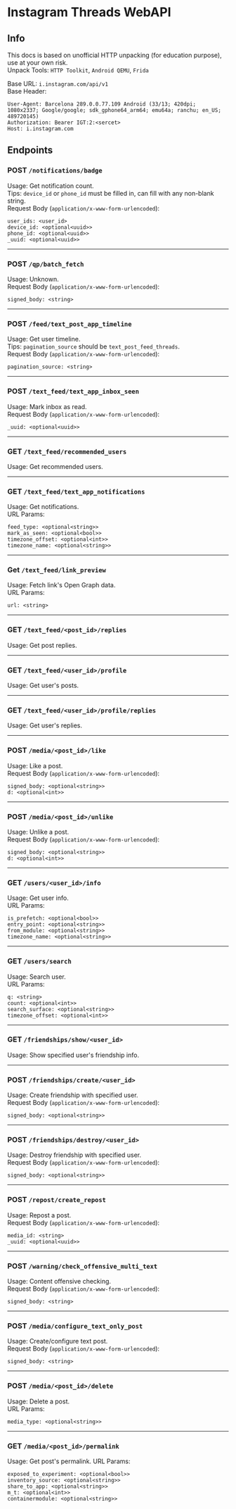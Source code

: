 # Instagram Threads WebAPI


## Info
This docs is based on unofficial HTTP unpacking (for education purpose), use at your own risk.  
Unpack Tools: `HTTP Toolkit`, `Android QEMU`, `Frida`

Base URL: `i.instagram.com/api/v1`  
Base Header:
```
User-Agent: Barcelona 289.0.0.77.109 Android (33/13; 420dpi; 1080x2337; Google/google; sdk_gphone64_arm64; emu64a; ranchu; en_US; 489720145)
Authorization: Bearer IGT:2:<sercet>
Host: i.instagram.com
```


## Endpoints

### POST `/notifications/badge`
Usage: Get notification count.  
Tips: `device_id` or `phone_id` must be filled in, can fill with any non-blank string.  
Request Body (`application/x-www-form-urlencoded`):
```
user_ids: <user_id>
device_id: <optional<uuid>>
phone_id: <optional<uuid>>
_uuid: <optional<uuid>>
```

---

### POST `/qp/batch_fetch`
Usage: Unknown.  
Request Body (`application/x-www-form-urlencoded`):
```
signed_body: <string>
```

---

### POST `/feed/text_post_app_timeline`
Usage: Get user timeline.  
Tips: `pagination_source` should be `text_post_feed_threads`.  
Request Body (`application/x-www-form-urlencoded`):
```
pagination_source: <string>
```

---

### POST `/text_feed/text_app_inbox_seen`
Usage: Mark inbox as read.  
Request Body (`application/x-www-form-urlencoded`):
```
_uuid: <optional<uuid>>
```

---

### GET `/text_feed/recommended_users`
Usage: Get recommended users. 

---

### GET `/text_feed/text_app_notifications`
Usage: Get notifications.  
URL Params:
```
feed_type: <optional<string>>
mark_as_seen: <optional<bool>>
timezone_offset: <optional<int>>
timezone_name: <optional<string>>
```

---

### Get `/text_feed/link_preview`
Usage: Fetch link's Open Graph data.  
URL Params:
```
url: <string>
```

---

### GET `/text_feed/<post_id>/replies`
Usage: Get post replies.

---

### GET `/text_feed/<user_id>/profile`
Usage: Get user's posts.

---

### GET `/text_feed/<user_id>/profile/replies`
Usage: Get user's replies.

---

### POST `/media/<post_id>/like`
Usage: Like a post.  
Request Body (`application/x-www-form-urlencoded`):
```
signed_body: <optional<string>>
d: <optional<int>>
```

---

### POST `/media/<post_id>/unlike`
Usage: Unlike a post.  
Request Body (`application/x-www-form-urlencoded`):
```
signed_body: <optional<string>>
d: <optional<int>>
```

---

### GET `/users/<user_id>/info`
Usage: Get user info.  
URL Params:
```
is_prefetch: <optional<bool>>
entry_point: <optional<string>>
from_module: <optional<string>>
timezone_name: <optional<string>>
```

---

### GET `/users/search`
Usage: Search user.  
URL Params:
```
q: <string>
count: <optional<int>>
search_surface: <optional<string>>
timezone_offset: <optional<int>>
```

---

### GET `/friendships/show/<user_id>`
Usage: Show specified user's friendship info.

---

### POST `/friendships/create/<user_id>`
Usage: Create friendship with specified user.  
Request Body (`application/x-www-form-urlencoded`):
```
signed_body: <optional<string>>
```

---

### POST `/friendships/destroy/<user_id>`
Usage: Destroy friendship with specified user.  
Request Body (`application/x-www-form-urlencoded`):
```
signed_body: <optional<string>>
```

---

### POST `/repost/create_repost`
Usage: Repost a post.  
Request Body (`application/x-www-form-urlencoded`):
```
media_id: <string>
_uuid: <optional<uuid>>
```

---

### POST `/warning/check_offensive_multi_text`
Usage: Content offensive checking.  
Request Body (`application/x-www-form-urlencoded`):
```
signed_body: <string>
```

---

### POST `/media/configure_text_only_post`
Usage: Create/configure text post.  
Request Body (`application/x-www-form-urlencoded`):
```
signed_body: <string>
```

---

### POST `/media/<post_id>/delete`
Usage: Delete a post.  
URL Params:
```
media_type: <optional<string>>
```

---

### GET `/media/<post_id>/permalink`
Usage: Get post's permalink.
URL Params:
```
exposed_to_experiment: <optional<bool>>
inventory_source: <optional<string>>
share_to_app: <optional<string>>
m_t: <optional<int>>
containermodule: <optional<string>>
```
